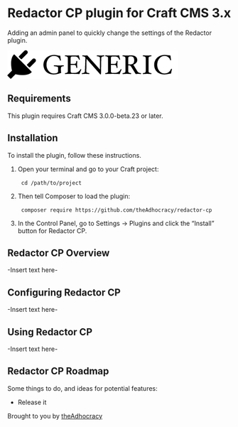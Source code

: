 # Redactor CP plugin for Craft CMS 3.x

Adding an admin panel to quickly change the settings of the Redactor plugin.

![Screenshot](resources/img/plugin-logo.png)

## Requirements

This plugin requires Craft CMS 3.0.0-beta.23 or later.

## Installation

To install the plugin, follow these instructions.

1. Open your terminal and go to your Craft project:

        cd /path/to/project

2. Then tell Composer to load the plugin:

        composer require https://github.com/theAdhocracy/redactor-cp

3. In the Control Panel, go to Settings → Plugins and click the “Install” button for Redactor CP.

## Redactor CP Overview

-Insert text here-

## Configuring Redactor CP

-Insert text here-

## Using Redactor CP

-Insert text here-

## Redactor CP Roadmap

Some things to do, and ideas for potential features:

* Release it

Brought to you by [theAdhocracy](https://theadhocracy.co.uk)

